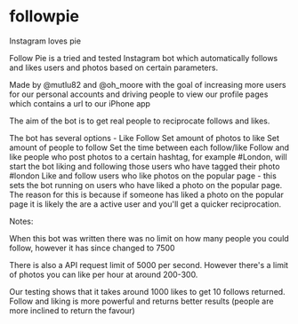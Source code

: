 followpie
=========

Instagram loves pie


Follow Pie is a tried and tested Instagram bot which automatically follows and likes users and photos based on certain parameters.

Made by @mutlu82 and @oh_moore with the goal of increasing more users for our personal accounts and driving people to view our profile pages which contains a url to our iPhone app

The aim of the bot is to get real people to reciprocate follows and likes.

The bot has several options -
Like
Follow
Set amount of photos to like
Set amount of people to follow
Set the time between each follow/like
Follow and like people who post photos to a certain hashtag, for example #London, will start the bot liking and following those users who have tagged their photo #london
Like and follow users who like photos on the popular page - this sets the bot running on users who have liked a photo on the popular page. The reason for this is because if someone has liked a photo on the popular page it is likely the are a active user and you'll get a quicker reciprocation.

Notes:

When this bot was written there was no limit on how many people you could follow, however it has since changed to 7500

There is also a API request limit of 5000 per second. However there's a limit of photos you can like per hour at around 200-300.

Our testing shows that it takes around 1000 likes to get 10 follows returned. Follow and liking is more powerful and returns better results (people are more inclined to return the favour)